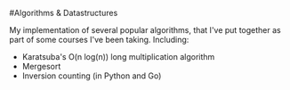 #Algorithms & Datastructures

My implementation of several popular algorithms, 
that I've put together as part of some courses I've been taking.
Including:

* Karatsuba's O(n log(n)) long multiplication algorithm
* Mergesort
* Inversion counting (in Python and Go) 
